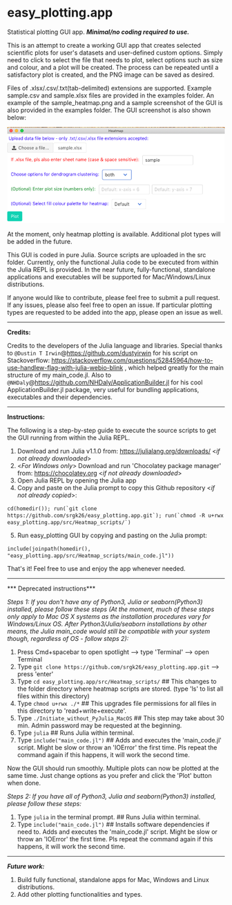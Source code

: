 # easy_plotting.app
Statistical plotting GUI app. ***Minimal/no coding required to use.*** 

This is an attempt to create a working GUI app that creates selected scientific plots for user's datasets and user-defined custom options. Simply need to click to select the file that needs to plot, select options such as size and colour, and a plot will be created. The process can be repeated until a satisfactory plot is created, and the PNG image can be saved as desired.

Files of .xlsx/.csv/.txt(tab-delimited) extensions are supported. Example sample.csv and sample.xlsx files are provided in the examples folder. An example of the sample_heatmap.png and a sample screenshot of the GUI is also provided in the examples folder. The GUI screenshot is also shown below:

![Alt text](/examples/GUI_Screenshot.png?raw=true "Heatmap Plotting")

At the moment, only heatmap plotting is available. Additional plot types will be added in the future.

This GUI is coded in pure Julia. Source scripts are uploaded in the src folder. Currently, only the functional Julia code to be executed from within the Julia REPL is provided. In the near future, fully-functional, standalone applications and executables will be supported for Mac/Windows/Linux distributions.

If anyone would like to contribute, please feel free to submit a pull request. If any issues, please also feel free to open an issue. If particular plotting types are requested to be added into the app, please open an issue as well.

***

**Credits:**

Credits to the developers of the Julia language and libraries. Special thanks to `@Dustin T Irwin`@https://github.com/dustyirwin for his script on Stackoverflow: https://stackoverflow.com/questions/52845964/how-to-use-handlew-flag-with-julia-webio-blink , which helped greatly for the main structure of my main_code.jl. Also to `@NHDaly`@https://github.com/NHDaly/ApplicationBuilder.jl for his cool ApplicationBuilder.jl package, very useful for bundling applications, executables and their dependencies.

***

**Instructions:**

The following is a step-by-step guide to execute the source scripts to get the GUI running from within the Julia REPL.

  1. Download and run Julia v1.1.0 from: https://julialang.org/downloads/ <*if not already downloaded*>
  2. <*For Windows only*> Download and run 'Chocolatey package manager' from: https://chocolatey.org <*if not already downloaded*>
  3. Open Julia REPL by opening the Julia app
  4. Copy and paste on the Julia prompt to copy this Github repository <*if not already copied*>:
  ```
  cd(homedir()); run(`git clone https://github.com/srgk26/easy_plotting.app.git`); run(`chmod -R u+rwx easy_plotting.app/src/Heatmap_scripts/`)
  ```
  5. Run easy_plotting GUI by copying and pasting on the Julia prompt:
  ```
  include(joinpath(homedir(), "easy_plotting.app/src/Heatmap_scripts/main_code.jl"))
  ```
 
That's it! Feel free to use and enjoy the app whenever needed.

***

*** Deprecated instructions***

*Steps 1: If you don't have any of Python3, Julia or seaborn(Python3) installed, please follow these steps (At the moment, much of these steps only apply to Mac OS X systems as the installation procedures vary for Windows/Linux OS. After Python3/Julia/seaborn installations by other means, the Julia main_code would still be compatible with your system though, regardless of OS - follow steps 2):*

  1. Press Cmd+spacebar to open spotlight --> type 'Terminal' --> open Terminal
  2. Type `git clone https://github.com/srgk26/easy_plotting.app.git` --> press 'enter'
  3. Type `cd easy_plotting.app/src/Heatmap_scripts/`  ## This changes to the folder directory where heatmap scripts are stored. (type 'ls' to list all files within this directory)
  4. Type `chmod u+rwx ./*`  ## This upgrades file permissions for all files in this directory to 'read+write+execute'.
  5. Type `./Initiate_without_PyJulia_MacOS`  ## This step may take about 30 min. Admin password may be requested at the beginning.
  6. Type `julia`  ## Runs Julia within terminal.
  7. Type `include("main_code.jl")`  ## Adds and executes the 'main_code.jl' script. Might be slow or throw an 'IOError' the first time. Pls repeat the command again if this happens, it will work the second time.
  
Now the GUI should run smoothly. Multiple plots can now be plotted at the same time. Just change options as you prefer and click the 'Plot' button when done.

*Steps 2: If you have all of Python3, Julia and seaborn(Python3) installed, please follow these steps:*

  1. Type `julia` in the terminal prompt.  ## Runs Julia within terminal.
  2. Type `include("main_code.jl")`  ## Installs software dependencies if need to. Adds and executes the 'main_code.jl' script. Might be slow or throw an 'IOError' the first time. Pls repeat the command again if this happens, it will work the second time.

***

***Future work:***
  1. Build fully functional, standalone apps for Mac, Windows and Linux distributions.
  2. Add other plotting functionalities and types.
